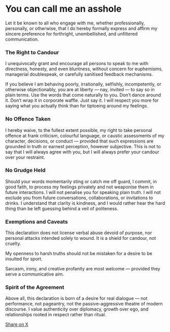 # You can call me an asshole
Let it be known to all who engage with me, whether professionally, personally, or otherwise, that I do hereby formally express and affirm my sincere preference for forthright, unembellished, and unfiltered communication.

### The Right to Candour
I unequivocally grant and encourage all persons to speak to me with directness, honesty, and even bluntness, without concern for euphemisms, managerial doublespeak, or carefully sanitised feedback mechanisms.

If you believe I am behaving poorly, irrationally, selfishly, incompetently, or otherwise objectionably, you are at liberty — nay, invited — to say so in plain terms. Use the words that come naturally to you. Don’t dance around it. Don’t wrap it in corporate waffle. Just say it. I will respect you more for saying what you actually think than for tiptoeing around my feelings.

### No Offence Taken
I hereby waive, to the fullest extent possible, my right to take personal offence at frank criticism, colourful language, or caustic assessments of my character, decisions, or conduct — provided that such expressions are grounded in truth or earnest perception, however subjective. This is not to say that I will always agree with you, but I will always prefer your candour over your restraint.

### No Grudge Held
Should your words momentarily sting or catch me off guard, I commit, in good faith, to process my feelings privately and not weaponise them in future interactions. I will not penalise you for speaking plain truth. I will not exclude you from future conversations, collaborations, or invitations to drinks. I understand that clarity is kindness, and I would rather hear the hard thing than be left guessing behind a veil of politeness.

### Exemptions and Caveats
This declaration does not license verbal abuse devoid of purpose, nor personal attacks intended solely to wound. It is a shield for candour, not cruelty.

My openness to harsh truths should not be mistaken for a desire to be insulted for sport.

Sarcasm, irony, and creative profanity are most welcome — provided they serve a communicative aim.

### Spirit of the Agreement
Above all, this declaration is born of a desire for real dialogue — not performance, not pageantry, not the passive-aggressive theatre of modern discourse. I value authenticity over diplomacy, growth over ego, and relationships rooted in respect rather than ritual.

[Share on X](https://twitter.com/intent/tweet?text=I+stand+by+this+declaration+of+candour+%F0%9F%91%87&url=https%3A%2F%2Fyoucancallmeanasshole.org)
